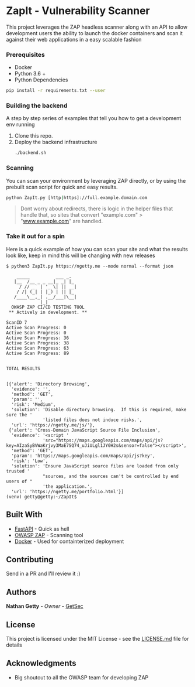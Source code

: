 # ZapIt - Vulnerability Scanner

This project leverages the ZAP headless scanner along with an API to allow development users the ability to launch the docker containers and scan it against their web applications in a easy scalable fashion


### Prerequisites

- Docker
- Python 3.6 +
- Python Dependencies

```sh
pip install -r requirements.txt --user
```

### Building the backend
A step by step series of examples that tell you how to get a development env running

1. Clone this repo.
2. Deploy the backend infrastructure
    ``` sh
    ./backend.sh
    ```

### Scanning 

You can scan your environment by leveraging ZAP directly, or by using the prebuilt scan script for quick and easy results.

``` sh
python ZapIt.py [http|https]://full.example.domain.com
```
> Dont worry about redirects, there is logic in the helper files that handle that, so sites that convert "example.com" > "www.example.com" are handled.

### Take it out for a spin
Here is a quick example of how you can scan your site and what the results look like, keep in mind this will be changing with new releases
```
$ python3 ZapIt.py https://ngetty.me --mode normal --format json

    _____          ___ _.
   |__  /__ _ _ __|_ _| |_
     / // _` | '_ \| || __|
    / /| (_| | |_) | || |_
   /____\__,_| .__/___|\__|
             |_|
  OWASP ZAP CI/CD TESTING TOOL
 ** Actively in development. **

ScanID 7
Active Scan Progress: 0
Active Scan Progress: 0
Active Scan Progress: 36
Active Scan Progress: 38
Active Scan Progress: 63
Active Scan Progress: 89


TOTAL RESULTS


[{'alert': 'Directory Browsing',
  'evidence': '',
  'method': 'GET',
  'param': '',
  'risk': 'Medium',
  'solution': 'Disable directory browsing.  If this is required, make sure the '
              'listed files does not induce risks.',
  'url': 'https://ngetty.me/js/'},
 {'alert': 'Cross-Domain JavaScript Source File Inclusion',
  'evidence': '<script '
              'src="https://maps.googleapis.com/maps/api/js?key=AIzaSyBVWaKrjvy3MaE7SQ74_uJiULgl1JY0H2s&sensor=false"></script>',
  'method': 'GET',
  'param': 'https://maps.googleapis.com/maps/api/js?key',
  'risk': 'Low',
  'solution': 'Ensure JavaScript source files are loaded from only trusted '
              "sources, and the sources can't be controlled by end users of "
              'the application.',
  'url': 'https://ngetty.me/portfolio.html'}]
(venv) getty@getty:~/ZapIt$

```

## Built With

* [FastAPI](https://github.com/tiangolo/fastapi) - Quick as hell
* [OWASP ZAP](https://github.com/zaproxy/zaproxy/wiki/Docker) - Scanning tool
* [Docker](https://docker.com) - Used for containterized deployment

## Contributing

Send in a PR and I'll review it :)

## Authors

**Nathan Getty** - *Owner* - [GetSec](https://github.com/GetSec)

## License

This project is licensed under the MIT License - see the [LICENSE.md](LICENSE.md) file for details

## Acknowledgments

- Big shoutout to all the OWASP team for developing ZAP
